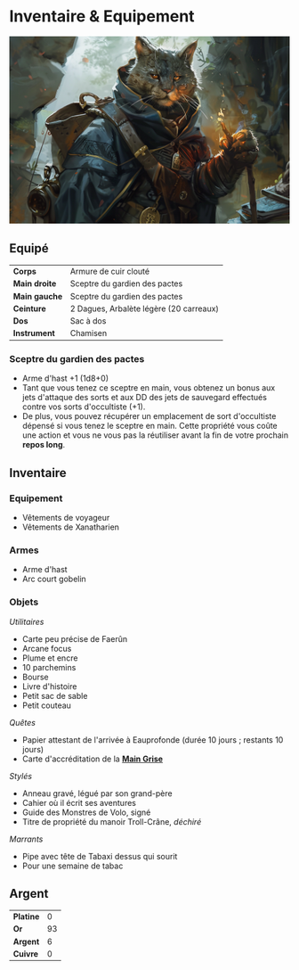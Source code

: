 # Inventaire & Equipement

![Inventaire](./_images/inventaire.png)

## Equipé
|||
|-|-|
|**Corps**|Armure de cuir clouté|
|**Main droite**|Sceptre du gardien des pactes|
|**Main gauche**|Sceptre du gardien des pactes|
|**Ceinture**|2 Dagues, Arbalète légère (20 carreaux)|
|**Dos**|Sac à dos|
|**Instrument**|Chamisen|

### Sceptre du gardien des pactes
* Arme d'hast +1 (1d8+0)
* Tant que vous tenez ce sceptre en main, vous obtenez un bonus aux jets d'attaque des sorts et aux DD des jets de sauvegard effectués contre vos sorts d'occultiste (+1).
* De plus, vous pouvez récupérer un emplacement de sort d'occultiste dépensé si vous tenez le sceptre en main. Cette propriété vous coûte une action et vous ne vous pas la réutiliser avant la fin de votre prochain **repos long**.

## Inventaire

### Equipement
* Vêtements de voyageur
* Vêtements de Xanatharien

### Armes
* Arme d'hast
* Arc court gobelin

### Objets
*Utilitaires*
* Carte peu précise de Faerûn
* Arcane focus
* Plume et encre
* 10 parchemins
* Bourse
* Livre d'histoire
* Petit sac de sable
* Petit couteau

*Quêtes*
* Papier attestant de l'arrivée à Eauprofonde (durée 10 jours ; restants 10 jours)
* Carte d'accréditation de la [**Main Grise**](./AVENTURE/ORGANISATIONS/ForceGrise.md)

*Stylés*
* Anneau gravé, légué par son grand-père
* Cahier où il écrit ses aventures
* Guide des Monstres de Volo, signé
* Titre de propriété du manoir Troll-Crâne, *déchiré*

*Marrants*
* Pipe avec tête de Tabaxi dessus qui sourit
* Pour une semaine de tabac

## Argent
| | |
|-|-|
|**Platine**|0|
|**Or**|93|
|**Argent**|6|
|**Cuivre**|0|